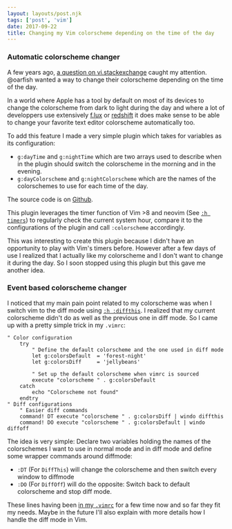 ```yaml
---
layout: layouts/post.njk
tags: ['post', 'vim']
date: 2017-09-22
title: Changing my Vim colorscheme depending on the time of the day
---
```


### Automatic colorscheme changer

A few years ago, [a question on vi.stackexchange](https://vi.stackexchange.com/q/13660/1841) caught my attention. @oarfish wanted a way to change their colorscheme depending on the time of the day.

In a world where Apple has a tool by default on most of its devices to change the colorscheme from dark to light during the day and where a lot of developpers use extensively [f.lux](https://justgetflux.com/) or [redshift](http://jonls.dk/redshift/) it does make sense to be able to change your favorite text editor colorscheme automatically too.

To add this feature I made a very simple plugin which takes for variables as its configuration:

- `g:dayTime` and `g:nightTime` which are two arrays used to describe when in the plugin should switch the colorscheme in the morning and in the evening.
- `g:dayColorscheme` and `g:nightColorscheme` which are the names of the colorschemes to use for each time of the day.

The source code is on [Github](https://github.com/statox/colorscheme-changer.vim).

This plugin leverages the timer function of Vim >8 and neovim (See [`:h timers`](http://vimhelp.appspot.com/eval.txt.html#timers)) to regularly check the current system hour, compare it to the configurations of the plugin and call `:colorscheme` accordingly.

This was interesting to create this plugin because I didn't have an opportunity to play with Vim's timers before. However after a few days of use I realized that I actually like my colorscheme and I don't want to change it during the day. So I soon stopped using this plugin but this gave me another idea.

### Event based colorscheme changer

I noticed that my main pain point related to my colorscheme was when I switch vim to the diff mode using [`:h :diffthis`](http://vimhelp.appspot.com/diff.txt.html#%3Adiffthis). I realized that my current colorscheme didn't do as well as the previous one in diff mode. So I came up with a pretty simple trick in my `.vimrc`:

``` vim
" Color configuration
    try
        " Define the default colorscheme and the one used in diff mode
        let g:colorsDefault  = 'forest-night'
        let g:colorsDiff     = 'jellybeans'

        " Set up the default colorscheme when vimrc is sourced
        execute "colorscheme " . g:colorsDefault
    catch
        echo "Colorscheme not found"
    endtry
" Diff configurations
    " Easier diff commands
    command! DT execute "colorscheme " . g:colorsDiff | windo diffthis
    command! DO execute "colorscheme " . g:colorsDefault | windo diffoff
```

The idea is very simple: Declare two variables holding the names of the colorschemes I want to use in normal mode and in diff mode and define some wrapper commands around diffmode:

 - `:DT` (For `DiffThis`) will change the colorscheme and then switch every window to diffmode
 - `:DO` (For `DiffOff`) will do the opposite: Switch back to default colorscheme and stop diff mode.

These lines having been [in my `.vimrc`](https://github.com/statox/dotfiles/blob/7fd57caab6f7e610529b976ec45728c650a1322b/vimrc#L381-L403) for a few time now and so far they fit my needs. Maybe in the future I'll also explain with more details how I handle the diff mode in Vim.
